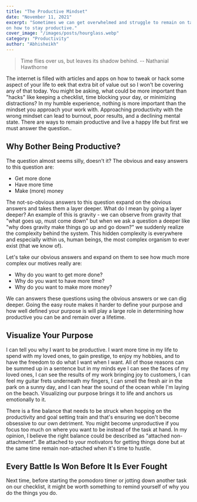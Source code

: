 ```yaml
---
title: "The Productive Mindset"
date: "November 11, 2021"
excerpt: "Sometimes we can get overwhelmed and struggle to remain on task. Here are some insights 
on how to stay productive."
cover_image: "/images/posts/hourglass.webp"
category: "Productivity"
author: "Abhisheikh"
---
```


> Time flies over us, but leaves its shadow behind.
> -- Nathanial Hawthorne

The internet is filled with articles and apps on how to tweak or hack some aspect of your life to eek that extra bit of value out so I won't be covering any of that today. You might be asking, what could be more important than "hacks" like keeping a checklist, time blocking your day, or minimizing distractions? In my humble experience, nothing is more important than the mindset you approach your work with. Approaching productivity with the wrong mindset can lead to burnout, poor results, and a declining mental state. There are ways to remain productive and live a happy life but first we must answer the question..

## Why Bother Being Productive?

The question almost seems silly, doesn't it? The obvious and easy answers to this question are:

- Get more done
- Have more time
- Make (more) money

The not-so-obvious answers to this question expand on the obvious answers and takes them a layer deeper.
What do I mean by going a layer deeper? An example of this is gravity - we can observe from gravity that "what goes up, must come down" but when we ask a question a deeper like "why does gravity make things go up and go down?" we suddenly realize the complexity behind the system. This hidden complexity is everywhere and especially within us, human beings, the most complex organism to ever exist (that we know of).

Let's take our obvious answers and expand on them to see how much more complex our motives really are:

- Why do you want to get more done?
- Why do you want to have more time?
- Why do you want to make more money?

We can answers these questions using the obvious answers or we can dig deeper. Going the easy route makes it harder to define your purpose and how well defined your purpose is will play a large role in determining how productive you can be and remain over a lifetime.

## Visualize Your Purpose

I can tell you why I want to be productive. I want more time in my life to spend with my loved ones, to gain prestige, to enjoy my hobbies, and to have the freedom to do what I want when I want. All of those reasons can be summed up in a sentence but in my minds eye I can see the faces of my loved ones, I can see the results of my work bringing joy to customers, I can feel my guitar frets underneath my fingers, I can smell the fresh air in the park on a sunny day, and I can hear the sound of the ocean while I'm laying on the beach. Visualizing our purpose brings it to life and anchors us emotionally to it.

There is a fine balance that needs to be struck when hopping on the productivity and goal setting train and that's ensuring we don't become obsessive to our own detriment. You might become unproductive if you focus too much on where you want to be instead of the task at hand. In my opinion, I believe the right balance could be described as "attached non-attachment". Be attached to your motivators for getting things done but at the same time remain non-attached when it's time to hustle.

## Every Battle Is Won Before It Is Ever Fought

Next time, before starting the pomodoro timer or jotting down another task on our checklist, it might be worth something to remind yourself of why you do the things you do.
